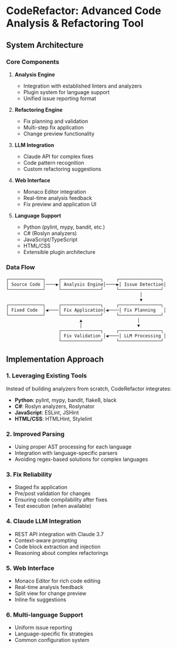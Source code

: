 # CodeRefactor: Advanced Code Analysis & Refactoring Tool

## System Architecture

### Core Components

1. **Analysis Engine**
   - Integration with established linters and analyzers
   - Plugin system for language support
   - Unified issue reporting format

2. **Refactoring Engine**
   - Fix planning and validation
   - Multi-step fix application
   - Change preview functionality

3. **LLM Integration** 
   - Claude API for complex fixes
   - Code pattern recognition
   - Custom refactoring suggestions

4. **Web Interface**
   - Monaco Editor integration
   - Real-time analysis feedback
   - Fix preview and application UI

5. **Language Support**
   - Python (pylint, mypy, bandit, etc.)
   - C# (Roslyn analyzers)
   - JavaScript/TypeScript
   - HTML/CSS
   - Extensible plugin architecture

### Data Flow

```
┌─────────────┐     ┌───────────────┐     ┌────────────────┐
│ Source Code │────▶│ Analysis Engine│────▶│ Issue Detection│
└─────────────┘     └───────────────┘     └────────────────┘
                                                   │
                                                   ▼
┌─────────────┐     ┌───────────────┐     ┌────────────────┐
│ Fixed Code  │◀────│ Fix Application│◀────│ Fix Planning   │
└─────────────┘     └───────────────┘     └────────────────┘
                            ▲                     │
                            │                     ▼
                    ┌───────────────┐     ┌────────────────┐
                    │ Fix Validation │◀────│ LLM Processing │
                    └───────────────┘     └────────────────┘
```

## Implementation Approach

### 1. Leveraging Existing Tools

Instead of building analyzers from scratch, CodeRefactor integrates:

- **Python**: pylint, mypy, bandit, flake8, black
- **C#**: Roslyn analyzers, Roslynator
- **JavaScript**: ESLint, JSHint
- **HTML/CSS**: HTMLHint, Stylelint

### 2. Improved Parsing

- Using proper AST processing for each language
- Integration with language-specific parsers
- Avoiding regex-based solutions for complex languages

### 3. Fix Reliability

- Staged fix application
- Pre/post validation for changes
- Ensuring code compilability after fixes
- Test execution (when available)

### 4. Claude LLM Integration

- REST API integration with Claude 3.7
- Context-aware prompting
- Code block extraction and injection
- Reasoning about complex refactorings

### 5. Web Interface

- Monaco Editor for rich code editing
- Real-time analysis feedback
- Split view for change preview
- Inline fix suggestions

### 6. Multi-language Support

- Uniform issue reporting
- Language-specific fix strategies
- Common configuration system